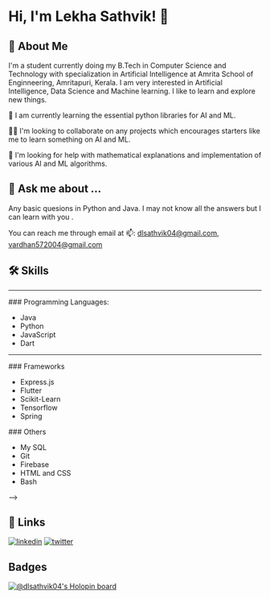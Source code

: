 
# Hi, I'm Lekha Sathvik! 👋


## 🚀 About Me
I'm a student currently doing my B.Tech in Computer Science and Technology with specialization in Artificial Intelligence
at Amrita School of Enginneering, Amritapuri, Kerala.
I am very interested in Artificial Intelligence, Data Science and Machine learning. 
I like to learn and explore new things. 

🧠 I am currently learning the essential python libraries for AI and ML.
 

👯‍♀️ I'm looking to collaborate on any projects which encourages starters like me 
to learn something on AI and ML.


🤔 I'm looking for help with mathematical explanations and implementation of various AI and ML algorithms.

## 💬 Ask me about ...
Any basic quesions in Python and Java. I may not know all the answers but I can learn with you .

You can reach me through email at 📫: dlsathvik04@gmail.com, vardhan572004@gmail.com

## 🛠 Skills
<div>
 <hr>
 ### Programming Languages:
 <ul>
  <li>Java</li>
  <li>Python</li>
  <li>JavaScript</li>
  <li>Dart</li>
 </ul>
 <hr>
 ### Frameworks
 <ul>
  <li>Express.js</li>
  <li>Flutter</li>
  <li>Scikit-Learn</li>
  <li>Tensorflow</li>
  <li>Spring</li>
 </ul>
 ### Others
 <ul>
  <li>My SQL</li>
  <li>Git</li>
  <li>Firebase</li>
  <li>HTML and CSS</li>
  <li>Bash</li>
 </ul>
<!--   <img src="https://github.com/devicons/devicon/blob/master/icons/java/java-original-wordmark.svg" title="Java" alt="Java" width="80" height="80"/>
  <img src="https://github.com/devicons/devicon/blob/master/icons/flutter/flutter-original.svg" title="Flutter" alt="Flutter" width="80" height="80"/>
  <img src="https://github.com/devicons/devicon/blob/master/icons/mysql/mysql-original-wordmark.svg" title="MySQL"  alt="MySQL" width="80" height="80"/>
  <!-- <img src="https://github.com/devicons/devicon/blob/master/icons/nodejs/nodejs-original-wordmark.svg" title="NodeJS" alt="NodeJS" width="80" height="80"/>&nbsp; -->
<!--   <img src="https://github.com/devicons/devicon/blob/master/icons/git/git-original.svg" title="Git" **alt="Git" width="80" height="80"/>
  <img src="https://github.com/devicons/devicon/blob/master/icons/python/python-original.svg" title="Python" **alt="Python" width="80" height="80"/> -->
 -->
</div>


## 🔗 Links

[![linkedin](https://img.shields.io/badge/linkedin-0A66C2?style=for-the-badge&logo=linkedin&logoColor=white)](https://www.linkedin.com/in/lekha-sathvik-devabathini-645105221/)
[![twitter](https://img.shields.io/badge/twitter-1DA1F2?style=for-the-badge&logo=twitter&logoColor=white)](https://twitter.com/dlsathvik04)

## Badges
[![@dlsathvik04's Holopin board](https://holopin.me/dlsathvik04)](https://holopin.io/@dlsathvik04)


